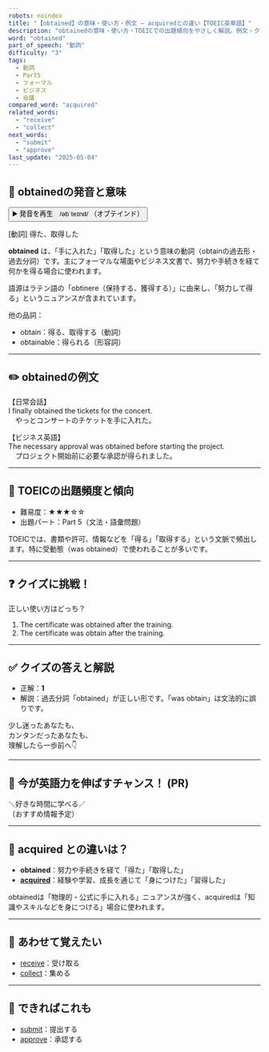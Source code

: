 ```yaml
---
robots: noindex
title: "【obtained】の意味・使い方・例文 ― acquiredとの違い【TOEIC英単語】"
description: "obtainedの意味・使い方・TOEICでの出題傾向をやさしく解説。例文・クイズ付きでacquiredとの違いもわかりやすく学べます。"
word: "obtained"
part_of_speech: "動詞"
difficulty: "3"
tags:
  - 動詞
  - Part5
  - フォーマル
  - ビジネス
  - 会議
compared_word: "acquired"
related_words:
  - "receive"
  - "collect"
next_words:
  - "submit"
  - "approve"
last_update: "2025-05-04"
---
```


## 🔰 obtainedの発音と意味

<button class="play-audio" onclick="playTTS('obtained')">
  <span class="play-audio-main">
    ▶️ 発音を再生　/əbˈteɪnd/
  </span>
  <span class="play-audio-sub">
    （オブテインド）
  </span>
</button>

[動詞] 得た、取得した

**obtained** は、「手に入れた」「取得した」という意味の動詞（obtainの過去形・過去分詞）です。主にフォーマルな場面やビジネス文書で、努力や手続きを経て何かを得る場合に使われます。

語源はラテン語の「obtinere（保持する、獲得する）」に由来し、「努力して得る」というニュアンスが含まれています。

他の品詞：  
- obtain：得る、取得する（動詞）
- obtainable：得られる（形容詞）

---

## ✏️ obtainedの例文

【日常会話】  
I finally obtained the tickets for the concert.  
　やっとコンサートのチケットを手に入れた。

【ビジネス英語】  
The necessary approval was obtained before starting the project.  
　プロジェクト開始前に必要な承認が得られました。

---

## 🎯 TOEICの出題頻度と傾向

- 難易度：★★★☆☆
- 出題パート：Part 5（文法・語彙問題）

TOEICでは、書類や許可、情報などを「得る」「取得する」という文脈で頻出します。特に受動態（was obtained）で使われることが多いです。

---

## ❓ クイズに挑戦！

正しい使い方はどっち？

1. The certificate was obtained after the training.  
2. The certificate was obtain after the training.

---

## ✅ クイズの答えと解説

- 正解：**1**
- 解説：過去分詞「obtained」が正しい形です。「was obtain」は文法的に誤りです。

少し迷ったあなたも、  
カンタンだったあなたも、  
理解したら一歩前へ👇️

---

## 🚀 今が英語力を伸ばすチャンス！ (PR)

<div class="info-center">
＼好きな時間に学べる／<br>  
（おすすめ情報予定）
</div>

---

## 🤔  acquired との違いは？

- **obtained**：努力や手続きを経て「得た」「取得した」
- **[acquired](/word/acquired/)**：経験や学習、成長を通じて「身につけた」「習得した」

obtainedは「物理的・公式に手に入れる」ニュアンスが強く、acquiredは「知識やスキルなどを身につける」場合に使われます。

---

## 🧩 あわせて覚えたい

- [receive](/word/receive/)：受け取る
- [collect](/word/collect/)：集める

---

## 📖 できればこれも

- [submit](/word/submit/)：提出する
- [approve](/word/approve/)：承認する

<!-- cvid: aid40_bid36 -->
